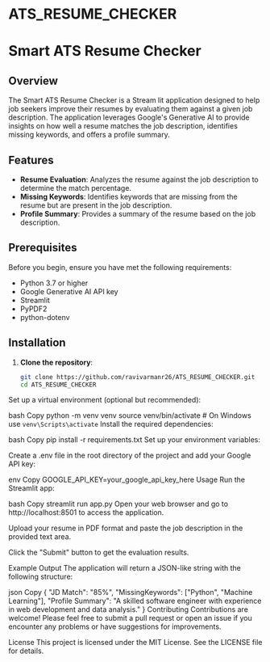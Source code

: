 # ATS_RESUME_CHECKER


# Smart ATS Resume Checker

## Overview

The Smart ATS Resume Checker is a Stream lit application designed to help job seekers improve their resumes by evaluating them against a given job description. The application leverages Google's Generative AI to provide insights on how well a resume matches the job description, identifies missing keywords, and offers a profile summary.

## Features

- **Resume Evaluation**: Analyzes the resume against the job description to determine the match percentage.
- **Missing Keywords**: Identifies keywords that are missing from the resume but are present in the job description.
- **Profile Summary**: Provides a summary of the resume based on the job description.

## Prerequisites

Before you begin, ensure you have met the following requirements:

- Python 3.7 or higher
- Google Generative AI API key
- Streamlit
- PyPDF2
- python-dotenv

## Installation

1. **Clone the repository**:

   ```bash
   git clone https://github.com/ravivarmanr26/ATS_RESUME_CHECKER.git
   cd ATS_RESUME_CHECKER


Set up a virtual environment (optional but recommended):

bash
Copy
python -m venv venv
source venv/bin/activate  # On Windows use `venv\Scripts\activate`
Install the required dependencies:

bash
Copy
pip install -r requirements.txt
Set up your environment variables:

Create a .env file in the root directory of the project and add your Google API key:

env
Copy
GOOGLE_API_KEY=your_google_api_key_here
Usage
Run the Streamlit app:

bash
Copy
streamlit run app.py
Open your web browser and go to http://localhost:8501 to access the application.

Upload your resume in PDF format and paste the job description in the provided text area.

Click the "Submit" button to get the evaluation results.

Example Output
The application will return a JSON-like string with the following structure:

json
Copy
{
  "JD Match": "85%",
  "MissingKeywords": ["Python", "Machine Learning"],
  "Profile Summary": "A skilled software engineer with experience in web development and data analysis."
}
Contributing
Contributions are welcome! Please feel free to submit a pull request or open an issue if you encounter any problems or have suggestions for improvements.

License
This project is licensed under the MIT License. See the LICENSE file for details.
